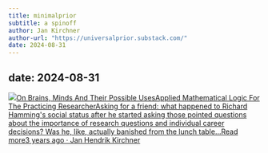 ```yaml
---
title: minimalprior
subtitle: a spinoff
author: Jan Kirchner
author-url: "https://universalprior.substack.com/"
date: 2024-08-31
---
```

date: 2024-08-31
---

[![](https://substackcdn.com/image/fetch/w_56,c_limit,f_auto,q_auto:good,fl_progressive:steep/https%3A%2F%2Fbucketeer-e05bbc84-baa3-437e-9518-adb32be77984.s3.amazonaws.com%2Fpublic%2Fimages%2F3c853a3b-98b1-478d-b392-7c3bd57af339_1280x1280.png)On Brains, Minds And Their Possible UsesApplied Mathematical Logic For The Practicing ResearcherAsking for a friend: what happened to Richard Hamming's social status after he started asking those pointed questions about the importance of research questions and individual career decisions? Was he, like, actually banished from the lunch table…Read more3 years ago · Jan Hendrik Kirchner](https://universalprior.substack.com/p/applied-mathematical-logic-for-the?utm_source=substack&utm_campaign=post_embed&utm_medium=web)
